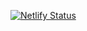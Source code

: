 [![Netlify Status](https://api.netlify.com/api/v1/badges/20c7597b-ac06-4adb-9803-d86391d42aed/deploy-status)](https://app.netlify.com/sites/radiant-selkie-fbda88/deploys)